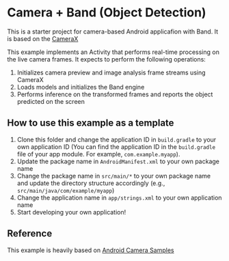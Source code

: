 # Camera + Band (Object Detection)
This is a starter project for camera-based Android applicafion with Band. It is based on the [CameraX](https://developer.android.com/training/camerax)

This example implements an Activity that performs real-time processing on the live camera frames. It expects to perform the following operations:

1. Initializes camera preview and image analysis frame streams using CameraX
2. Loads models and initializes the Band engine
3. Performs inference on the transformed frames and reports the object predicted on the screen

## How to use this example as a template
1. Clone this folder and change the application ID in `build.gradle` to your own application ID
(You can find the application ID in the `build.gradle` file of your app module. For example, `com.example.myapp`). 
2. Update the package name in `AndroidManifest.xml` to your own package name
3. Change the package name in `src/main/*` to your own package name and update the directory structure accordingly (e.g., `src/main/java/com/example/myapp`)
4. Change the application name in `app/strings.xml` to your own application name
5. Start developing your own application!

## Reference
This example is heavily based on [Android Camera Samples](https://github.com/android/camera-samples)

